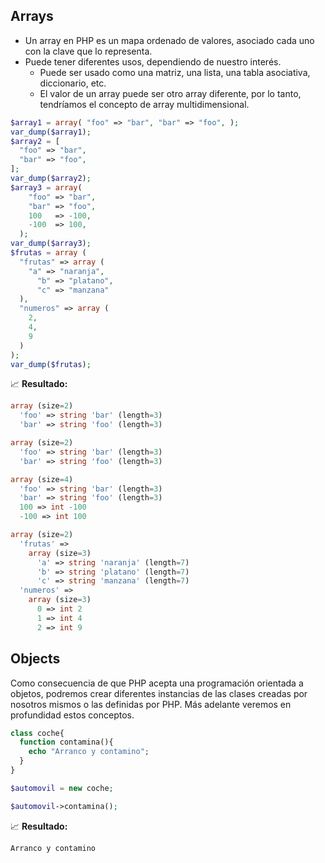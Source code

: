 ## Arrays

- ​Un array en PHP es un mapa ordenado de valores, asociado cada uno con la clave que lo representa.
- Puede tener diferentes usos, dependiendo de nuestro interés.
  - Puede ser usado como una matriz, una lista, una tabla asociativa, diccionario, etc.
  - El valor de un array puede ser otro array diferente, por lo tanto, tendríamos el concepto de array multidimensional.

```php
$array1 = array( "foo" => "bar", "bar" => "foo", );
var_dump($array1);
$array2 = [
  "foo" => "bar",
  "bar" => "foo",
];
var_dump($array2);
$array3 = array(
  	"foo" => "bar",
    "bar" => "foo",
   	100   => -100,
   	-100  => 100,
  );
var_dump($array3);
$frutas = array (
  "frutas" => array (
  	"a" => "naranja",
	  "b" => "platano",
	  "c" => "manzana"
  ),
  "numeros" => array (
    2,
    4,
    9
  )
);
var_dump($frutas);
```
📈 **Resultado:**
```php
array (size=2)
  'foo' => string 'bar' (length=3)
  'bar' => string 'foo' (length=3)

array (size=2)
  'foo' => string 'bar' (length=3)
  'bar' => string 'foo' (length=3)

array (size=4)
  'foo' => string 'bar' (length=3)
  'bar' => string 'foo' (length=3)
  100 => int -100
  -100 => int 100

array (size=2)
  'frutas' => 
    array (size=3)
      'a' => string 'naranja' (length=7)
      'b' => string 'platano' (length=7)
      'c' => string 'manzana' (length=7)
  'numeros' => 
    array (size=3)
      0 => int 2
      1 => int 4
      2 => int 9
```

## Objects

Como consecuencia de que PHP acepta una programación orientada a objetos, podremos crear diferentes instancias de las clases creadas por nosotros mismos o las definidas por PHP.
Más adelante veremos en profundidad estos conceptos.

```php
class coche{
  function contamina(){
    echo "Arranco y contamino"; 
  }
}

$automovil = new coche;

$automovil->contamina();
```
📈 **Resultado:**
```php
Arranco y contamino
```

